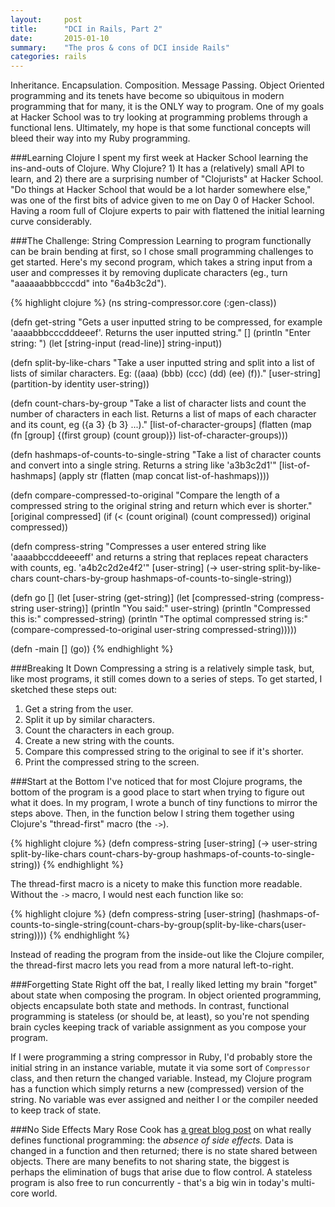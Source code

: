 ```yaml
---
layout:     post
title:      "DCI in Rails, Part 2"
date:       2015-01-10
summary:    "The pros & cons of DCI inside Rails"
categories: rails
---
```

Inheritance.  Encapsulation.  Composition.  Message Passing.  Object Oriented programming and its tenets have become so ubiquitous in modern programming that for many, it is the ONLY way to program.  One of my goals at Hacker School was to try looking at programming problems through a functional lens.  Ultimately, my hope is that some functional concepts will bleed their way into my Ruby programming.

###Learning Clojure
I spent my first week at Hacker School learning the ins-and-outs of Clojure.  Why Clojure?  1) It has a (relatively) small API to learn, and 2) there are a surprising number of "Clojurists" at Hacker School. "Do things at Hacker School that would be a lot harder somewhere else," was one of the first bits of advice given to me on Day 0 of Hacker School.  Having a room full of Clojure experts to pair with flattened the initial learning curve considerably.

###The Challenge: String Compression
Learning to program functionally can be brain bending at first, so I chose small programming challenges to get started.  Here's my second program, which takes a string input from a user and compresses it by removing duplicate characters (eg., turn "aaaaaabbbcccdd" into "6a4b3c2d").     

{% highlight clojure %}
(ns string-compressor.core
  (:gen-class))

(defn get-string
  "Gets a user inputted string to be compressed, for example
  'aaaabbbcccdddeeef'. Returns the user inputted string."
  [] 
  (println "Enter string: ")
  (let [string-input (read-line)] string-input))

(defn split-by-like-chars
  "Take a user inputted string and split into a list of lists of 
  similar characters. Eg: ((aaa) (bbb) (ccc) (dd) (ee) (f))." 
  [user-string]
  (partition-by identity user-string))

(defn count-chars-by-group
  "Take a list of character lists and count the number of characters
  in each list.  Returns a list of maps of each character and its count,
  eg ({a 3} {b 3} ...)."
  [list-of-character-groups]
  (flatten (map (fn [group] {(first group) (count group)})
                list-of-character-groups)))

(defn hashmaps-of-counts-to-single-string
  "Take a list of character counts and convert into a single string. 
  Returns a string like 'a3b3c2d1'"
  [list-of-hashmaps]
  (apply str (flatten (map concat list-of-hashmaps))))

(defn compare-compressed-to-original
  "Compare the length of a compressed string to the original string and
  return which ever is shorter."
  [original compressed]
  (if (< (count original) (count compressed)) original compressed))

(defn compress-string
  "Compresses a user entered string like 'aaaabbccddeeeeff' and returns 
  a string that replaces repeat characters with counts, eg. 'a4b2c2d2e4f2'"
  [user-string]
  (-> user-string split-by-like-chars count-chars-by-group hashmaps-of-counts-to-single-string))
  
(defn go
  []
  (let [user-string (get-string)]
    (let [compressed-string (compress-string user-string)]
    (println "You said:" user-string)
    (println "Compressed this is:" compressed-string)
    (println "The optimal compressed string is:" (compare-compressed-to-original user-string compressed-string)))))

(defn -main
  []
  (go))
{% endhighlight %}

###Breaking It Down
Compressing a string is a relatively simple task, but, like most programs, it still comes down to a series of steps.  To get started, I sketched these steps out:

1. Get a string from the user.
2. Split it up by similar characters.
3. Count the characters in each group.
4. Create a new string with the counts.
5. Compare this compressed string to the original to see if it's shorter.
6. Print the compressed string to the screen.

###Start at the Bottom
I've noticed that for most Clojure programs, the bottom of the program is a good place to start when trying to figure out what it does. In my program, I wrote a bunch of tiny functions to mirror the steps above.  Then, in the function below I string them together using Clojure's "thread-first" macro (the `->`).

{% highlight clojure %}
(defn compress-string
  [user-string]
  (-> user-string split-by-like-chars count-chars-by-group hashmaps-of-counts-to-single-string))
{% endhighlight %}

The thread-first macro is a nicety to make this function more readable. Without the `->` macro, I would nest each function like so:

{% highlight clojure %}
(defn compress-string
  [user-string]
  (hashmaps-of-counts-to-single-string(count-chars-by-group(split-by-like-chars(user-string))))
{% endhighlight %}

Instead of reading the program from the inside-out like the Clojure compiler, the thread-first macro lets you read from a more natural left-to-right.

###Forgetting State
Right off the bat, I really liked letting my brain "forget" about state when composing the program.  In object oriented programming, objects encapsulate both state and methods.  In contrast, functional programming is stateless (or should be, at least), so you're not spending brain cycles keeping track of variable assignment as you compose your program.  

If I were programming a string compressor in Ruby, I'd probably store the initial string in an instance variable, mutate it via some sort of `Compressor` class, and then return the changed variable. Instead, my Clojure program has a function which simply returns a new (compressed) version of the string.  No variable was ever assigned and neither I or the compiler needed to keep track of state.

###No Side Effects
Mary Rose Cook has [a great blog post](http://maryrosecook.com/blog/post/a-practical-introduction-to-functional-programming) on what really defines functional programming: the *absence of side effects.* Data is changed in a function and then returned; there is no state shared between objects.  There are many benefits to not sharing state, the biggest is perhaps the elimination of bugs that arise due to flow control. A stateless program is also free to run concurrently - that's a big win in today's multi-core world. 
